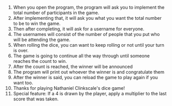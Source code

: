 1.	When you open the program, the program will ask you to implement the total number of participants in the game.
2.	After implementing that, it will ask you what you want the total number to be to win the game.
3.	Then after completing, it will ask for a username for everyone.
4.	The usernames will consist of the number of people that you put who will be attending the game.
5.	When rolling the dice, you can want to keep rolling or not until your turn is over.
6.	The game is going to continue all the way through until someone reaches the count to win.
7.	After the count is reached, the winner will be announced
8.	The program will print out whoever the winner is and congratulate them
9.	After the winner is said, you can reload the game to play again if you want too.
10.	Thanks for playing Nathaniel Clinkscale's dice game!
11.	Special feature: If a 4 is drawn by the player, apply a multiplier to the last score that was taken.
